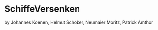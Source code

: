 SchiffeVersenken
================
by Johannes Koenen, Helmut Schober, Neumaier Moritz, Patrick Amthor

